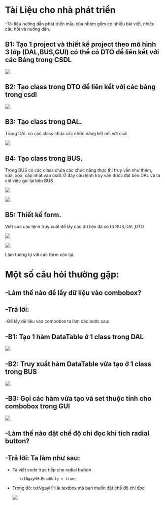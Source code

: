 # Tài Liệu cho nhà phát triển
-Tài liệu hướng dẫn phát triển mẫu của nhóm gồm có nhiều bài viết, nhiều câu hỏi và hướng dẫn.
## B1: Tạo 1 project và thiết kế project theo mô hình 3 lớp (DAL,BUS,GUI) có thể có DTO để liên kết với các Bảng trong CSDL
<p><img src="https://scontent.fsgn2-1.fna.fbcdn.net/v/t34.0-12/20068411_852585661557962_979308003_n.png?oh=c6c52fe73cbe93736f9a8317f6ece553&oe=596C8288"></p>

## B2: Tạo class trong DTO để liên kết với các bảng trong csdl
<p><img src="https://scontent.fsgn2-1.fna.fbcdn.net/v/t34.0-12/20120945_852588238224371_1288922867_n.png?oh=9e9e6e3c876be5f733869bf9a70119f9&oe=596C0AB3"></p>

## B3: Tạo class trong DAL. 
Trong DAL có các class chứa các chức năng kết nối với csdl
<p><img src="https://scontent.fsgn2-1.fna.fbcdn.net/v/t34.0-12/20121114_852590174890844_752063993_n.png?oh=6de3e301dbd0b1589f8f5c655f7da190&oe=596B5A79"></p>

## B4: Tạo class trong BUS. 
Trong BUS có các class chứa các chức năng thực thi truy vấn như thêm, sửa, xóa, cập nhật vào csdl.
Ở đây câu lệnh truy vấn được đặt bên DAL và ta chỉ việc gọi lại bên BUS
<p><img src="https://scontent.fsgn2-1.fna.fbcdn.net/v/t34.0-12/20117451_852593561557172_1016729950_n.png?oh=7e336c35146e5e5cf8be45cb6813fd28&oe=596C652C"></p>
<p><img src="https://scontent.fsgn2-1.fna.fbcdn.net/v/t34.0-12/20117380_852593598223835_400839047_n.png?oh=da511dff43b5a065d549486827e91df0&oe=596CA3EC"></p>

## B5: Thiết kế form.
Viết các câu lệnh truy xuất để lấy các dữ liệu đã có từ BUS,DAL,DTO
<p><img src="https://scontent.fsgn2-1.fna.fbcdn.net/v/t34.0-12/20120835_852596484890213_989527591_n.png?oh=68b05e4bc65c4d8dcd32aa3607535ce4&oe=596C46F3"></p>
<p><img src="https://scontent.fsgn2-1.fna.fbcdn.net/v/t34.0-12/20067787_852596514890210_207400274_n.png?oh=9d2a706b9e36052d959ccca68f7dd2a8&oe=596C1D54"></p>

Làm tương tự với các form còn lại.

# Một số câu hỏi thường gặp:

## -Làm thế nào để lấy dữ liệu vào combobox?

## -Trả lời:

-Để lấy dữ liệu vào combobox ta làm các bước sau:

## -B1: Tạo 1 hàm DataTable ở 1 class trong DAL
<p><img src="https://scontent.fsgn2-1.fna.fbcdn.net/v/t34.0-12/20134589_852606398222555_1257883421_n.png?oh=de6734e706f5a5a088110aa9a296a9f8&oe=596C9D26"></p>

## -B2: Truy xuất hàm DataTable vừa tạo ở 1 class trong BUS
<p><img src="https://scontent.fsgn2-1.fna.fbcdn.net/v/t34.0-12/20117256_852607494889112_1822966492_n.png?oh=cf3c9a6f9fcabc6e70395826a9cb2c01&oe=596C5FD6"></p>

## -B3: Gọi các hàm vừa tạo và set thuộc tính cho combobox trong GUI
<p><img src="https://scontent.fsgn2-1.fna.fbcdn.net/v/t34.0-12/20067719_852609094888952_1036496991_n.png?oh=d5c8f2a7aec5756359097ab43ce90071&oe=596C5018"></p>

## -Làm thế nào đặt chế độ chỉ đọc khi tích radial button?

## -Trả lời: Ta làm như sau:
- Ta viết code trực tiếp cho radial button

         txtNgayHH.ReadOnly = true;
         
- Trong đó: 
    txtNgayHH là textbox mà bạn muốn đặt chế độ chỉ đọc
    <p><img src="https://scontent.fsgn2-1.fna.fbcdn.net/v/t34.0-12/20136698_852612421555286_379781211_n.png?oh=bf0db357b830b7b68a564fded8318a00&oe=596C92AB"></p>
